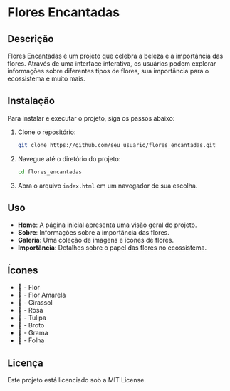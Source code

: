 # Flores Encantadas

## Descrição
Flores Encantadas é um projeto que celebra a beleza e a importância das flores. Através de uma interface interativa, os usuários podem explorar informações sobre diferentes tipos de flores, sua importância para o ecossistema e muito mais.

## Instalação
Para instalar e executar o projeto, siga os passos abaixo:

1. Clone o repositório:
   ```bash
   git clone https://github.com/seu_usuario/flores_encantadas.git
   ```
2. Navegue até o diretório do projeto:
   ```bash
   cd flores_encantadas
   ```
3. Abra o arquivo `index.html` em um navegador de sua escolha.

## Uso
- **Home**: A página inicial apresenta uma visão geral do projeto.
- **Sobre**: Informações sobre a importância das flores.
- **Galeria**: Uma coleção de imagens e ícones de flores.
- **Importância**: Detalhes sobre o papel das flores no ecossistema.

## Ícones
- 🌺 - Flor
- 🌼 - Flor Amarela
- 🌻 - Girassol
- 🌹 - Rosa
- 🌷 - Tulipa
- 🌱 - Broto
- 🌾 - Grama
- 🌿 - Folha

## Licença
Este projeto está licenciado sob a MIT License.

